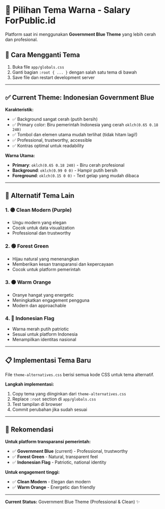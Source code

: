 # 🎨 Pilihan Tema Warna - Salary ForPublic.id

Platform saat ini menggunakan **Government Blue Theme** yang lebih cerah dan profesional.

## 🔄 Cara Mengganti Tema

1. Buka file `app/globals.css`
2. Ganti bagian `:root { ... }` dengan salah satu tema di bawah
3. Save file dan restart development server

---

## ✅ Current Theme: Indonesian Government Blue

**Karakteristik:**
- ✅ Background sangat cerah (putih bersih)
- ✅ Primary color: Biru pemerintah Indonesia yang cerah `oklch(0.65 0.18 240)`
- ✅ Tombol dan elemen utama mudah terlihat (tidak hitam lagi!)
- ✅ Professional, trustworthy, accessible
- ✅ Kontras optimal untuk readability

**Warna Utama:**
- **Primary**: `oklch(0.65 0.18 240)` - Biru cerah profesional
- **Background**: `oklch(0.99 0 0)` - Hampir putih bersih
- **Foreground**: `oklch(0.15 0 0)` - Text gelap yang mudah dibaca

---

## 🎨 Alternatif Tema Lain

### 1. 🟣 Clean Modern (Purple)
- Ungu modern yang elegan
- Cocok untuk data visualization
- Professional dan trustworthy

### 2. 🟢 Forest Green
- Hijau natural yang menenangkan
- Memberikan kesan transparansi dan kepercayaan
- Cocok untuk platform pemerintah

### 3. 🟠 Warm Orange
- Oranye hangat yang energetic
- Meningkatkan engagement pengguna
- Modern dan approachable

### 4. 🔴 Indonesian Flag
- Warna merah putih patriotic
- Sesuai untuk platform Indonesia
- Menampilkan identitas nasional

---

## 📋 Implementasi Tema Baru

File `theme-alternatives.css` berisi semua kode CSS untuk tema alternatif. 

**Langkah implementasi:**
1. Copy tema yang diinginkan dari `theme-alternatives.css`
2. Replace `:root` section di `app/globals.css`
3. Test tampilan di browser
4. Commit perubahan jika sudah sesuai

---

## 🎯 Rekomendasi

**Untuk platform transparansi pemerintah:**
- ✅ **Government Blue** (current) - Professional, trustworthy
- ✅ **Forest Green** - Natural, transparent feel
- ✅ **Indonesian Flag** - Patriotic, national identity

**Untuk engagement tinggi:**
- ✅ **Clean Modern** - Elegan dan modern
- ✅ **Warm Orange** - Energetic dan friendly

---

**Current Status:** Government Blue Theme (Professional & Clean) ✨